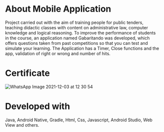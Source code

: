 # About Mobile Application
Project carried out with the aim of training people for public tenders, teaching didactic classes with content on administrative law, computer knowledge and logical reasoning.
To improve the performance of students in the course, an application named Gabaritando was developed, which offers questions taken from past competitions so that you can test and simulate your learning.
The Application has a Timer, Close functions and the app, validation of right or wrong and number of hits.

# Certificate
![WhatsApp Image 2021-12-03 at 12 30 54](https://user-images.githubusercontent.com/63728220/144630310-57b465cd-1f21-4c7a-b123-70163be7a34d.jpeg)

# Developed with
 Java, Android Native, Gradle, Html, Css, Javascript, Android Studio, Web View and others.
